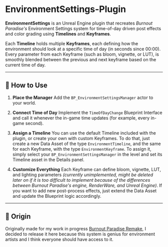 # EnvironmentSettings-Plugin

**EnvironmentSettings** is an Unreal Engine plugin that recreates *Burnout Paradise's* Environment Settings system for time-of-day driven post effects and color grading using **Timelines** and **Keyframes**.

Each **Timeline** holds multiple **Keyframes**, each defining how the environment should look at a specific time of day (in seconds since 00:00).
Every parameter from each Keyframe (such as bloom, vignette, or LUT), is smoothly blended between the previous and next keyframe based on the current time of day.

---

## 🧭 How to Use

1. **Place the Manager**
   Add the `BP_EnvironmentSettingsManager` actor to your world.

2. **Connect Time of Day**
   Implement the `TimeOfDayChange` Blueprint Interface and call it whenever the in-game time updates (for example, every in-game second).

3. **Assign a Timeline**
   You can use the default Timeline included with the plugin, or create your own with custom Keyframes. To do that, just create a new Data Asset of the type `EnvironmentTimeline`, and the same for each Keyframe, with the type `EnvironmentKeyframe`.
   To assign it, simply select your `BP_EnvironmentSettingsManager` in the level and set its Timeline asset in the Details panel.

4. **Customize Everything**
   Each Keyframe can define bloom, vignette, LUT, and lighting parameters *(currently unimplemented, might be deleted later on if it is too difficult to implement because of the differences between Burnout Paradise's engine, RenderWare, and Unreal Engine)*.
   If you want to add new post-process effects, just extend the Data Asset and update the Blueprint logic accordingly.

---

## 🏁 Origin

Originally made for my work in progress [Burnout Paradise Remake](https://gist.github.com/Adriwin06/bc719a3b14f517c6d3f32ede8940b61b), I decided to release it here because this system is genius for environment artists and I think everyone should have access to it.